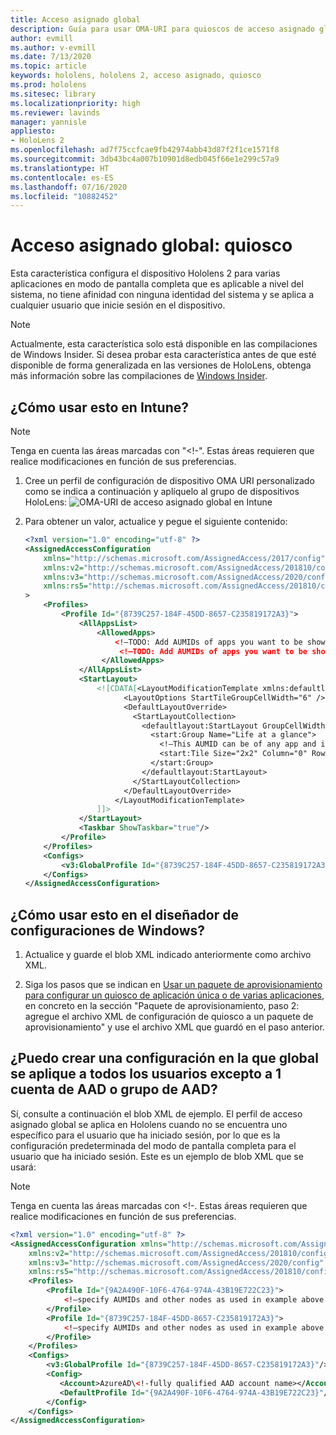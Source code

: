 ```yaml
---
title: Acceso asignado global
description: Guía para usar OMA-URI para quioscos de acceso asignado global
author: evmill
ms.author: v-evmill
ms.date: 7/13/2020
ms.topic: article
keywords: hololens, hololens 2, acceso asignado, quiosco
ms.prod: hololens
ms.sitesec: library
ms.localizationpriority: high
ms.reviewer: lavinds
manager: yannisle
appliesto:
- HoloLens 2
ms.openlocfilehash: ad7f75ccfcae9fb42974abb43d87f2f1ce1571f8
ms.sourcegitcommit: 3db43bc4a007b10901d8edb045f66e1e299c57a9
ms.translationtype: HT
ms.contentlocale: es-ES
ms.lasthandoff: 07/16/2020
ms.locfileid: "10882452"
---
```

# Acceso asignado global: quiosco

Esta característica configura el dispositivo Hololens 2 para varias aplicaciones en modo de pantalla completa que es aplicable a nivel del sistema, no tiene afinidad con ninguna identidad del sistema y se aplica a cualquier usuario que inicie sesión en el dispositivo. 

> [!NOTE]
> Actualmente, esta característica solo está disponible en las compilaciones de Windows Insider. Si desea probar esta característica antes de que esté disponible de forma generalizada en las versiones de HoloLens, obtenga más información sobre las compilaciones de [Windows Insider](hololens-insider.md).
 
## ¿Cómo usar esto en Intune? 

> [!NOTE]
> Tenga en cuenta las áreas marcadas con "<!-". Estas áreas requieren que realice modificaciones en función de sus preferencias. 

1.  Cree un perfil de configuración de dispositivo OMA URI personalizado como se indica a continuación y aplíquelo al grupo de dispositivos HoloLens: ![OMA-URI de acceso asignado global en Intune](images/global-assigned-access-omauri.png)

2.  Para obtener un valor, actualice y pegue el siguiente contenido: 

    ```xml
    <?xml version="1.0" encoding="utf-8" ?> 
    <AssignedAccessConfiguration 
        xmlns="http://schemas.microsoft.com/AssignedAccess/2017/config" 
        xmlns:v2="http://schemas.microsoft.com/AssignedAccess/201810/config" 
        xmlns:v3="http://schemas.microsoft.com/AssignedAccess/2020/config" 
        xmlns:rs5="http://schemas.microsoft.com/AssignedAccess/201810/config" 
    > 
        <Profiles> 
            <Profile Id="{8739C257-184F-45DD-8657-C235819172A3}"> 
                <AllAppsList> 
                    <AllowedApps>                     
                        <!—TODO: Add AUMIDs of apps you want to be shown here, e.g. <App AppUserModelId="Microsoft.MicrosoftEdge_8wekyb3d8bbwe!MicrosoftEdge" rs5:AutoLaunch=”true” /> --> 
                         <!—TODO: Add AUMIDs of apps you want to be shown here, e.g. <App AppUserModelId="Microsoft.settingn_8wekyb3d8bbwe!MicrosoftEdge" /> --> 
                     </AllowedApps> 
                </AllAppsList> 
                <StartLayout> 
                    <![CDATA[<LayoutModificationTemplate xmlns:defaultlayout="http://schemas.microsoft.com/Start/2014/FullDefaultLayout" xmlns:start="http://schemas.microsoft.com/Start/2014/StartLayout" Version="1" xmlns="http://schemas.microsoft.com/Start/2014/LayoutModification"> 
                          <LayoutOptions StartTileGroupCellWidth="6" /> 
                          <DefaultLayoutOverride> 
                            <StartLayoutCollection> 
                              <defaultlayout:StartLayout GroupCellWidth="6"> 
                                <start:Group Name="Life at a glance"> 
                                  <!—This AUMID can be of any app and is not used on Hololens but is required for parity, so you can leave it as is. --> 
                                  <start:Tile Size="2x2" Column="0" Row="0" AppUserModelID="Microsoft.MicrosoftEdge_8wekyb3d8bbwe!MicrosoftEdge" />                               
                                </start:Group> 
                              </defaultlayout:StartLayout> 
                            </StartLayoutCollection> 
                          </DefaultLayoutOverride> 
                        </LayoutModificationTemplate> 
                    ]]> 
                </StartLayout> 
                <Taskbar ShowTaskbar="true"/> 
            </Profile> 
        </Profiles> 
        <Configs> 
            <v3:GlobalProfile Id="{8739C257-184F-45DD-8657-C235819172A3}"/> 
        </Configs> 
    </AssignedAccessConfiguration> 
    ```

## ¿Cómo usar esto en el diseñador de configuraciones de Windows? 
 
1.  Actualice y guarde el blob XML indicado anteriormente como archivo XML. 

2.  Siga los pasos que se indican en [Usar un paquete de aprovisionamiento para configurar un quiosco de aplicación única o de varias aplicaciones](https://docs.microsoft.com/hololens/hololens-kiosk#use-a-provisioning-package-to-set-up-a-single-app-or-multi-app-kiosk), en concreto en la sección "Paquete de aprovisionamiento, paso 2: agregue el archivo XML de configuración de quiosco a un paquete de aprovisionamiento" y use el archivo XML que guardó en el paso anterior. 

## ¿Puedo crear una configuración en la que global se aplique a todos los usuarios excepto a 1 cuenta de AAD o grupo de AAD? 

Sí, consulte a continuación el blob XML de ejemplo. El perfil de acceso asignado global se aplica en Hololens cuando no se encuentra uno específico para el usuario que ha iniciado sesión, por lo que es la configuración predeterminada del modo de pantalla completa para el usuario que ha iniciado sesión. Este es un ejemplo de blob XML que se usará: 

> [!NOTE]
> Tenga en cuenta las áreas marcadas con <!-. Estas áreas requieren que realice modificaciones en función de sus preferencias. 

```xml
<?xml version="1.0" encoding="utf-8" ?> 
<AssignedAccessConfiguration xmlns="http://schemas.microsoft.com/AssignedAccess/2017/config" 
    xmlns:v2="http://schemas.microsoft.com/AssignedAccess/201810/config" 
    xmlns:v3="http://schemas.microsoft.com/AssignedAccess/2020/config" 
    xmlns:rs5="http://schemas.microsoft.com/AssignedAccess/201810/config"> 
    <Profiles> 
        <Profile Id="{9A2A490F-10F6-4764-974A-43B19E722C23}"> 
            <!—specify AUMIDs and other nodes as used in example above --> 
        </Profile> 
        <Profile Id="{8739C257-184F-45DD-8657-C235819172A3}"> 
            <!—specify AUMIDs and other nodes as used in example above --> 
        </Profile> 
    </Profiles> 
    <Configs> 
        <v3:GlobalProfile Id="{8739C257-184F-45DD-8657-C235819172A3}"/> 
        <Config> 
           <Account>AzureAD\<!-fully qualified AAD account name></Account> 
           <DefaultProfile Id="{9A2A490F-10F6-4764-974A-43B19E722C23}"/> 
        </Config> 
    </Configs> 
</AssignedAccessConfiguration> 
```
